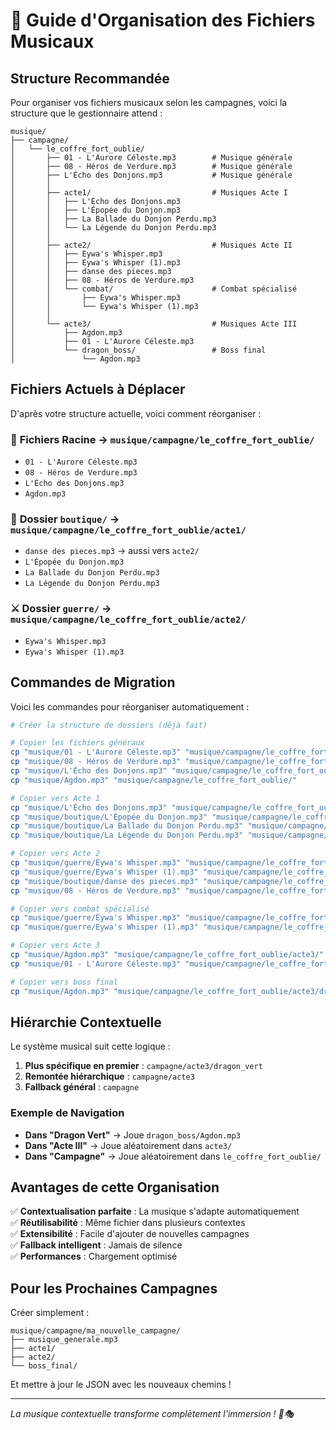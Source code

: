 # 🎵 Guide d'Organisation des Fichiers Musicaux

## Structure Recommandée

Pour organiser vos fichiers musicaux selon les campagnes, voici la structure que le gestionnaire attend :

```
musique/
├── campagne/
│   └── le_coffre_fort_oublie/
│       ├── 01 - L'Aurore Céleste.mp3        # Musique générale
│       ├── 08 - Héros de Verdure.mp3        # Musique générale  
│       ├── L'Écho des Donjons.mp3           # Musique générale
│       │
│       ├── acte1/                           # Musiques Acte I
│       │   ├── L'Écho des Donjons.mp3
│       │   ├── L'Épopée du Donjon.mp3
│       │   ├── La Ballade du Donjon Perdu.mp3
│       │   └── La Légende du Donjon Perdu.mp3
│       │
│       ├── acte2/                           # Musiques Acte II
│       │   ├── Eywa's Whisper.mp3
│       │   ├── Eywa's Whisper (1).mp3
│       │   ├── danse des pieces.mp3
│       │   ├── 08 - Héros de Verdure.mp3
│       │   └── combat/                      # Combat spécialisé
│       │       ├── Eywa's Whisper.mp3
│       │       └── Eywa's Whisper (1).mp3
│       │
│       └── acte3/                           # Musiques Acte III
│           ├── Agdon.mp3
│           ├── 01 - L'Aurore Céleste.mp3
│           └── dragon_boss/                 # Boss final
│               └── Agdon.mp3
```

## Fichiers Actuels à Déplacer

D'après votre structure actuelle, voici comment réorganiser :

### 🎯 **Fichiers Racine** → `musique/campagne/le_coffre_fort_oublie/`
- `01 - L'Aurore Céleste.mp3`
- `08 - Héros de Verdure.mp3` 
- `L'Écho des Donjons.mp3`
- `Agdon.mp3`

### 🏪 **Dossier `boutique/`** → `musique/campagne/le_coffre_fort_oublie/acte1/`
- `danse des pieces.mp3` → aussi vers `acte2/`
- `L'Épopée du Donjon.mp3`
- `La Ballade du Donjon Perdu.mp3`
- `La Légende du Donjon Perdu.mp3`

### ⚔️ **Dossier `guerre/`** → `musique/campagne/le_coffre_fort_oublie/acte2/`
- `Eywa's Whisper.mp3`
- `Eywa's Whisper (1).mp3`

## Commandes de Migration

Voici les commandes pour réorganiser automatiquement :

```bash
# Créer la structure de dossiers (déjà fait)

# Copier les fichiers généraux
cp "musique/01 - L'Aurore Céleste.mp3" "musique/campagne/le_coffre_fort_oublie/"
cp "musique/08 - Héros de Verdure.mp3" "musique/campagne/le_coffre_fort_oublie/"
cp "musique/L'Écho des Donjons.mp3" "musique/campagne/le_coffre_fort_oublie/"
cp "musique/Agdon.mp3" "musique/campagne/le_coffre_fort_oublie/"

# Copier vers Acte 1
cp "musique/L'Écho des Donjons.mp3" "musique/campagne/le_coffre_fort_oublie/acte1/"
cp "musique/boutique/L'Épopée du Donjon.mp3" "musique/campagne/le_coffre_fort_oublie/acte1/"
cp "musique/boutique/La Ballade du Donjon Perdu.mp3" "musique/campagne/le_coffre_fort_oublie/acte1/"
cp "musique/boutique/La Légende du Donjon Perdu.mp3" "musique/campagne/le_coffre_fort_oublie/acte1/"

# Copier vers Acte 2
cp "musique/guerre/Eywa's Whisper.mp3" "musique/campagne/le_coffre_fort_oublie/acte2/"
cp "musique/guerre/Eywa's Whisper (1).mp3" "musique/campagne/le_coffre_fort_oublie/acte2/"
cp "musique/boutique/danse des pieces.mp3" "musique/campagne/le_coffre_fort_oublie/acte2/"
cp "musique/08 - Héros de Verdure.mp3" "musique/campagne/le_coffre_fort_oublie/acte2/"

# Copier vers combat spécialisé
cp "musique/guerre/Eywa's Whisper.mp3" "musique/campagne/le_coffre_fort_oublie/acte2/combat/"
cp "musique/guerre/Eywa's Whisper (1).mp3" "musique/campagne/le_coffre_fort_oublie/acte2/combat/"

# Copier vers Acte 3
cp "musique/Agdon.mp3" "musique/campagne/le_coffre_fort_oublie/acte3/"
cp "musique/01 - L'Aurore Céleste.mp3" "musique/campagne/le_coffre_fort_oublie/acte3/"

# Copier vers boss final
cp "musique/Agdon.mp3" "musique/campagne/le_coffre_fort_oublie/acte3/dragon_boss/"
```

## Hiérarchie Contextuelle

Le système musical suit cette logique :

1. **Plus spécifique en premier** : `campagne/acte3/dragon_vert` 
2. **Remontée hiérarchique** : `campagne/acte3`
3. **Fallback général** : `campagne`

### Exemple de Navigation
- **Dans "Dragon Vert"** → Joue `dragon_boss/Agdon.mp3`
- **Dans "Acte III"** → Joue aléatoirement dans `acte3/`
- **Dans "Campagne"** → Joue aléatoirement dans `le_coffre_fort_oublie/`

## Avantages de cette Organisation

✅ **Contextualisation parfaite** : La musique s'adapte automatiquement  
✅ **Réutilisabilité** : Même fichier dans plusieurs contextes  
✅ **Extensibilité** : Facile d'ajouter de nouvelles campagnes  
✅ **Fallback intelligent** : Jamais de silence  
✅ **Performances** : Chargement optimisé  

## Pour les Prochaines Campagnes

Créer simplement :
```
musique/campagne/ma_nouvelle_campagne/
├── musique_generale.mp3
├── acte1/
├── acte2/
└── boss_final/
```

Et mettre à jour le JSON avec les nouveaux chemins !

---

*La musique contextuelle transforme complètement l'immersion ! 🎵🎭*